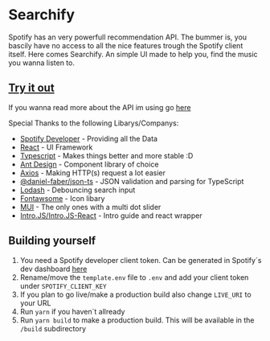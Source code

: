 # Searchify

Spotify has an very powerfull recommendation API. The bummer is, you bascily have no access to all the nice features trough the Spotify client itself. Here comes Searchify. An simple UI made to help you, find the music you wanna listen to. 

## [Try it out ](https://itscoding.github.io/Searchify/ "here")

If you wanna read more about the API im using go [here](https://developer.spotify.com/documentation/web-api/reference/#/operations/get-recommendations "here")

Special Thanks to the following Libarys/Companys:
- [Spotify Developer](https://developer.spotify.com "Spotify Developer") - Providing all the Data
- [React](https://reactjs.org "React") - UI Framework
- [Typescript](https://www.typescriptlang.org "Typescript") - Makes things better and more stable :D
- [Ant Design](https://ant.design "Ant Design") - Component library of choice
- [Axios](https://axios-http.com "Axios") - Making HTTP(s) request a lot easier
- [@daniel-faber/json-ts](https://www.npmjs.com/package/@daniel-faber/json-ts "@daniel-faber/json-ts") - JSON validation and parsing for TypeScript
- [Lodash](https://lodash.com "Lodash") - Debouncing search input
- [Fontawsome](https://fontawesome.com "Fontawsome") - Icon libary
- [MUI](https://mui.com "MUI") - The only ones with a multi dot slider 
- [Intro.JS/Intro.JS-React](https://github.com/HiDeoo/intro.js-react "Intro.JS-React") - Intro guide and react wrapper

## Building yourself

1. You need a Spotify developer client token. Can be generated in Spotify´s dev dashboard [here](https://developer.spotify.com/dashboard/login "here")
2. Rename/move the `template.env` file to `.env` and add your client token under `SPOTIFY_CLIENT_KEY`
3. If you plan to go live/make a production build also change `LIVE_URI` to your URL
4. Run `yarn` if you haven´t allready
5. Run `yarn build` to make a production build. This will be available in the `/build` subdirectory

